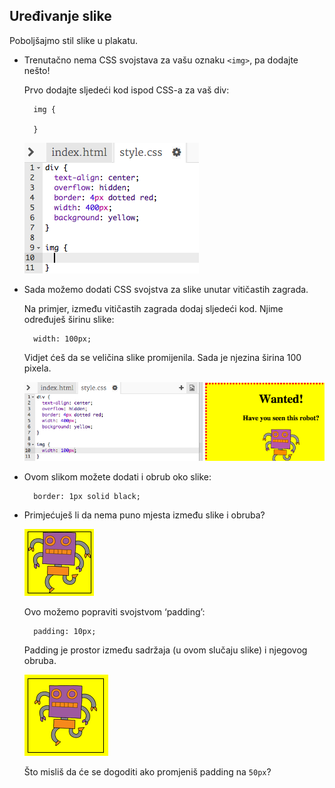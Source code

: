 ## Uređivanje slike

Poboljšajmo stil slike u plakatu.

+ Trenutačno nema CSS svojstava za vašu oznaku `<img>`, pa dodajte nešto!
    
    Prvo dodajte sljedeći kod ispod CSS-a za vaš div:
    
        img {
        
        }
        
    
    ![snimka zaslona](images/wanted-img-css.png)

+ Sada možemo dodati CSS svojstva za slike unutar vitičastih zagrada.
    
    Na primjer, između vitičastih zagrada dodaj sljedeći kod. Njime određuješ širinu slike:
    
        width: 100px;
        
    
    Vidjet ćeš da se veličina slike promijenila. Sada je njezina širina 100 pixela.
    
    ![snimka zaslona](images/wanted-img-width.png)

+ Ovom slikom možete dodati i obrub oko slike:
    
        border: 1px solid black;
        

+ Primjećuješ li da nema puno mjesta između slike i obruba?
    
    ![snimka zaslona](images/wanted-img-border.png)
    
    Ovo možemo popraviti svojstvom ‘padding’:
    
        padding: 10px;
        
    
    Padding je prostor između sadržaja (u ovom slučaju slike) i njegovog obruba.
    
    ![snimka zaslona](images/wanted-img-padding.png)
    
    Što misliš da će se dogoditi ako promjeniš padding na `50px`?